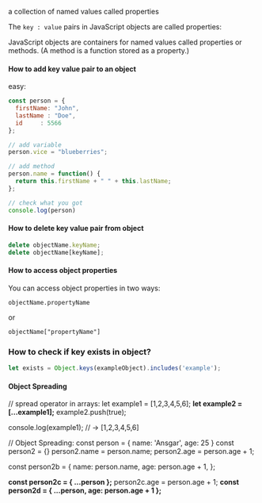 a collection of named values called properties

The `key : value` pairs in JavaScript objects are called properties:

JavaScript objects are containers for named values called properties or methods. (A method is a function stored as a property.)

#### How to add key value pair to an object

easy:
```js
const person = {
  firstName: "John",
  lastName : "Doe",
  id     : 5566
};

// add variable
person.vice = "blueberries";

// add method
person.name = function() {
  return this.firstName + " " + this.lastName;
};

// check what you got
console.log(person)
```

#### How to delete key value pair from object
```js
delete objectName.keyName;
delete objectName[keyName];
```

#### How to access object properties

You can access object properties in two ways:

`objectName.propertyName`

or

`objectName["propertyName"]`


### How to check if key exists in object?
```js
let exists = Object.keys(exampleObject).includes('example');
```

#### Object Spreading

// spread operator in arrays:
let example1 = [1,2,3,4,5,6];
**let example2 = [...example1];**
example2.push(true);

console.log(example1); // -> [1,2,3,4,5,6]

// Object Spreading: 
const person = { name: 'Ansgar', age: 25 }
const person2 = {}
person2.name = person.name;
person2.age = person.age + 1;


const person2b = {
  name: person.name,
  age: person.age + 1,
};


**const person2c = { ...person };**
person2c.age = person.age + 1;
**const person2d = { ...person, age: person.age + 1 };**